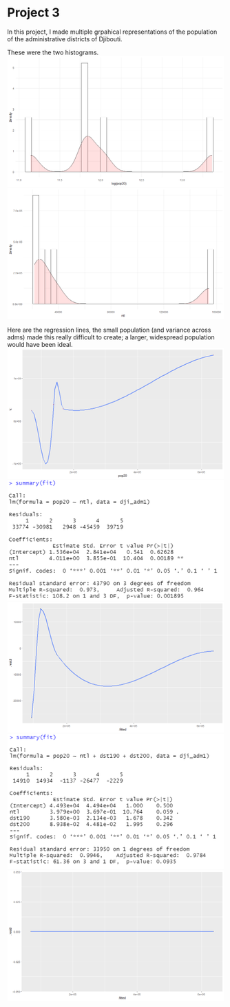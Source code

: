 # Project 3

In this project, I made multiple grpahical representations of the population of the administrative districts of Djibouti.   
   
These were the two histograms.
![](pop20project3.png)
![](ntlproject3.png)   
   
Here are the regression lines, the small population (and variance across adms) made this really difficult to create; a larger, widespread population would have been ideal.
![](plo1project3.png)
![](project3summary.PNG)   
![](plot2project3.png)
![](summaryproject3_2.PNG)  
![](plot3project3.png)

